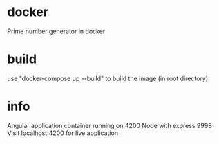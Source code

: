 # docker
Prime number generator in docker

# build
use "docker-compose up --build" to build the image (in root directory)
# info
Angular application container running on 4200
Node with express 9998
Visit localhost:4200 for live application
